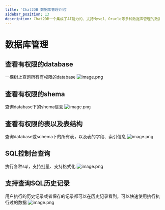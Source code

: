 ```yaml
---
title: 'Chat2DB 数据库管理介绍'
sidebar_position: 13
description: Chat2DB一个集成了AI能力的、支持Mysql、Oracle等多种数据库管理的数据库客户端工具
---
```

# 数据库管理
## 查看有权限的database
一棵树上查询所有有权限的database
![image.png](https://intranetproxy.alipay.com/skylark/lark/0/2023/png/5887/1682682198174-f957f766-9e9f-4bf6-8f93-084d6cff1fa4.png#clientId=u25f9cd40-a273-4&from=paste&height=370&id=u33fe03b7&originHeight=740&originWidth=506&originalType=binary&ratio=2&rotation=0&showTitle=false&size=110409&status=done&style=none&taskId=u825549aa-64e7-4ea2-84f8-a6f2cd28d97&title=&width=253)
## 查看有权限的shema
查询database下的shema信息
![image.png](https://intranetproxy.alipay.com/skylark/lark/0/2023/png/5887/1682682234331-f44a0b91-f391-4a97-9d7c-bab477ad38a3.png#clientId=u25f9cd40-a273-4&from=paste&height=176&id=uc9cb9e6d&originHeight=352&originWidth=522&originalType=binary&ratio=2&rotation=0&showTitle=false&size=50615&status=done&style=none&taskId=ufdf2901f-10e1-46f4-9e16-242ebafe92f&title=&width=261)
## 查看有权限的表以及表结构
查询database或schema下的所有表，以及表的字段、索引信息
![image.png](https://intranetproxy.alipay.com/skylark/lark/0/2023/png/5887/1682682339362-2c0d2a80-5d63-454d-957d-56e953dbb217.png#clientId=u25f9cd40-a273-4&from=paste&height=431&id=u4aebce42&originHeight=862&originWidth=558&originalType=binary&ratio=2&rotation=0&showTitle=false&size=127099&status=done&style=none&taskId=u32426141-06ec-4db0-8792-ce3ad5f4d44&title=&width=279)
## SQL控制台查询
执行各种sql，支持批量、支持格式化
![image.png](https://intranetproxy.alipay.com/skylark/lark/0/2023/png/5887/1682682384948-c046bedd-e7d0-4a4d-a6cb-b24bd1c2953d.png#clientId=u25f9cd40-a273-4&from=paste&height=771&id=u2ebdedc2&originHeight=1542&originWidth=2758&originalType=binary&ratio=2&rotation=0&showTitle=false&size=1893839&status=done&style=none&taskId=u153ad391-dc37-40ba-90d9-ca9b79ae37f&title=&width=1379)
## 支持查询SQL历史记录
用户执行的历史记录或者保存的记录都可以在历史记录看到，可以快速使用执行执行过的数据
![image.png](https://intranetproxy.alipay.com/skylark/lark/0/2023/png/5887/1682682417042-3310e0b2-69ae-43a4-ba3f-daeb7a623ce7.png#clientId=u25f9cd40-a273-4&from=paste&height=437&id=ud5eb2115&originHeight=874&originWidth=2912&originalType=binary&ratio=2&rotation=0&showTitle=false&size=416974&status=done&style=none&taskId=u171c011f-b399-465f-8e66-89e8fc92831&title=&width=1456)